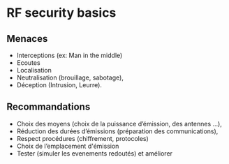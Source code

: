 # RF security basics

## Menaces

* Interceptions (ex: Man in the middle)
* Ecoutes
* Localisation
* Neutralisation (brouillage, sabotage),
* Déception (Intrusion, Leurre).

## Recommandations

* Choix des moyens (choix de la puissance d’émission, des antennes …),
* Réduction des durées d’émissions (préparation des communications),
* Respect procédures (chiffrement, protocoles)
* Choix de l’emplacement d'émission
* Tester (simuler les evenements redoutés) et améliorer